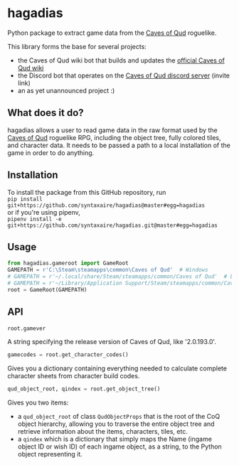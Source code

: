 # hagadias
Python package to extract game data from the [Caves of Qud](http://www.cavesofqud.com/) roguelike.  

This library forms the base for several projects:
 - the Caves of Qud wiki bot that builds and updates the [official Caves of Qud wiki](https://cavesofqud.gamepedia.com/)
 - the Discord bot that operates on the [Caves of Qud discord server](https://discordapp.com/invite/cavesofqud) (invite link)
 - an as yet unannounced project :)

## What does it do?
hagadias allows a user to read game data in the raw format used by the
[Caves of Qud](http://www.cavesofqud.com/) roguelike RPG, including the object tree,
fully colored tiles, and character data. It needs to be passed a path to a local
installation of the game in order to do anything.

## Installation
To install the package from this GitHub repository, run  
`pip install git+https://github.com/syntaxaire/hagadias@master#egg=hagadias`  
or if you're using pipenv,  
`pipenv install -e git+https://github.com/syntaxaire/hagadias.git@master#egg=hagadias`

## Usage
```python
from hagadias.gameroot import GameRoot
GAMEPATH = r'C:\Steam\steamapps\common\Caves of Qud'  # Windows
# GAMEPATH = r'~/.local/share/Steam/steamapps/common/Caves of Qud'  # Linux
# GAMEPATH = r'~/Library/Application Support/Steam/steamapps/common/Caves of Qud'  # Mac OS
root = GameRoot(GAMEPATH)
```

## API
```python
root.gamever
```
A string specifying the release version of Caves of Qud, like '2.0.193.0'.

```python
gamecodes = root.get_character_codes()
```
Gives you a dictionary containing everything needed to calculate complete character sheets from character build codes.

```python
qud_object_root, qindex = root.get_object_tree()
```
Gives you two items:
 - a `qud_object_root` of class `QudObjectProps` that is the root of the CoQ object hierarchy, allowing you to traverse the entire object tree and retrieve information about the items, characters, tiles, etc.
 - a `qindex` which is a dictionary that simply maps the Name (ingame object ID or wish ID) of each ingame object, as a string, to the Python object representing it.
